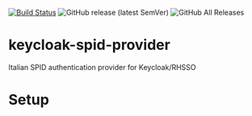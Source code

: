 [![Build Status](https://travis-ci.com/lscorcia/keycloak-spid-provider.svg?branch=master)](https://travis-ci.com/lscorcia/keycloak-spid-provider) ![GitHub release (latest SemVer)](https://img.shields.io/github/v/release/lscorcia/keycloak-spid-provider?sort=semver) ![GitHub All Releases](https://img.shields.io/github/downloads/lscorcia/keycloak-spid-provider/total)

# keycloak-spid-provider

Italian SPID authentication provider for Keycloak/RHSSO

# Setup
